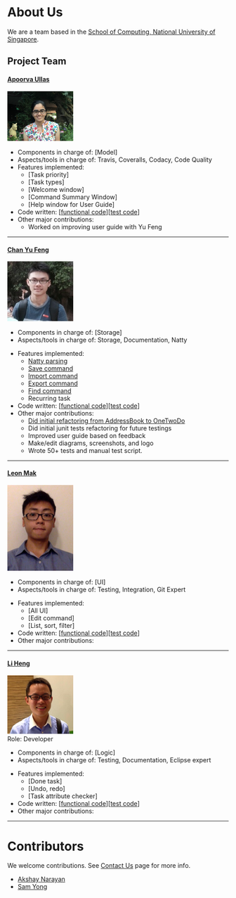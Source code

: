 # About Us

We are a team based in the [School of Computing, National University of Singapore](http://www.comp.nus.edu.sg).

## Project Team

#### [Apoorva Ullas](http://github.com/apoorva17)
<img src="images/apoorva17.jpg" width="150"><br>

* Components in charge of: [Model]
* Aspects/tools in charge of: Travis, Coveralls, Codacy, Code Quality
* Features implemented:
	* [Task priority]
	* [Task types]
	* [Welcome window]
	* [Command Summary Window]
	* [Help window for User Guide]
* Code written: [[functional code](../collated/main/A0141138N.md)][[test code](../collated/test/A0141138N.md)]
* Other major contributions:
	* Worked on improving user guide with Yu Feng

-----

#### [Chan Yu Feng](http://github.com/fishwind)
<img src="images/fishwind.jpg" width="150"><br>

- Components in charge of: [Storage]
- Aspects/tools in charge of: Storage, Documentation, Natty
* Features implemented:
	* [Natty parsing](https://github.com/CS2103JAN2017-F14-B1/main/blob/master/docs/UserGuide.md#date-and-time-format-specification)
	* [Save command](https://github.com/CS2103JAN2017-F14-B1/main/blob/master/docs/UserGuide.md#saving-the-data-save)
	* [Import command](https://github.com/CS2103JAN2017-F14-B1/main/blob/master/docs/UserGuide.md#importing-the-data-import)
	* [Export command](https://github.com/CS2103JAN2017-F14-B1/main/blob/master/docs/UserGuide.md#exporting-the-data-export)
	* [Find command](https://github.com/CS2103JAN2017-F14-B1/main/blob/master/docs/UserGuide.md#finding-certain-tasks-find)
	* Recurring task
* Code written: [[functional code](../collated/main/A0139343E.md)][[test code](../collated/main/A0139343E.md)]
* Other major contributions:
	* [Did initial refactoring from AddressBook to OneTwoDo](https://github.com/CS2103JAN2017-F14-B1/main/pull/1)
	* Did initial junit tests refactoring for future testings
	* Improved user guide based on feedback
	* Make/edit diagrams, screenshots, and logo
	* Wrote 50+ tests and manual test script.

-----

#### [Leon Mak](http://github.com/leonmak)
<img src="images/leonmak.jpg" width="150"><br>

- Components in charge of: [UI]
- Aspects/tools in charge of: Testing, Integration, Git Expert
* Features implemented:
	* [All UI]
	* [Edit command]
	* [List, sort, filter]
* Code written: [[functional code](../collated/main/A0143029M.md)][[test code](../collated/main/A0143029M.md)]
* Other major contributions:

-----

#### [Li Heng](https://github.com/Li-Heng-LH)
<img src="images/Li-Heng-LH.jpg" width="150"><br>
Role: Developer

- Components in charge of: [Logic]
- Aspects/tools in charge of: Testing, Documentation, Eclipse expert
* Features implemented:
	* [Done task]
	* [Undo, redo]
	* [Task attribute checker]
* Code written: [[functional code](../collated/main/A0135739W.md)][[test code](../collated/main/A0135739W.md)]
* Other major contributions:

-----

# Contributors

We welcome contributions. See [Contact Us](ContactUs.md) page for more info.

* [Akshay Narayan](https://github.com/se-edu/addressbook-level4/pulls?q=is%3Apr+author%3Aokkhoy)
* [Sam Yong](https://github.com/se-edu/addressbook-level4/pulls?q=is%3Apr+author%3Amauris)
